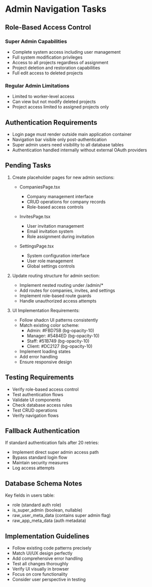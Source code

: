 # Admin Navigation Tasks

## Role-Based Access Control
### Super Admin Capabilities
- Complete system access including user management
- Full system modification privileges
- Access to all projects regardless of assignment
- Project deletion and restoration capabilities
- Full edit access to deleted projects

### Regular Admin Limitations
- Limited to worker-level access
- Can view but not modify deleted projects
- Project access limited to assigned projects only

## Authentication Requirements
- Login page must render outside main application container
- Navigation bar visible only post-authentication
- Super admin users need visibility to all database tables
- Authentication handled internally without external OAuth providers

## Pending Tasks
1. Create placeholder pages for new admin sections:
   - CompaniesPage.tsx
     - Company management interface
     - CRUD operations for company records
     - Role-based access controls
   
   - InvitesPage.tsx
     - User invitation management
     - Email invitation system
     - Role assignment during invitation
   
   - SettingsPage.tsx
     - System configuration interface
     - User role management
     - Global settings controls

2. Update routing structure for admin section:
   - Implement nested routing under /admin/*
   - Add routes for companies, invites, and settings
   - Implement role-based route guards
   - Handle unauthorized access attempts

3. UI Implementation Requirements:
   - Follow shadcn UI patterns consistently
   - Match existing color scheme:
     - Admin: #FBD75B (bg-opacity-10)
     - Manager: #5484ED (bg-opacity-10)
     - Staff: #51B749 (bg-opacity-10)
     - Client: #DC2127 (bg-opacity-10)
   - Implement loading states
   - Add error handling
   - Ensure responsive design

## Testing Requirements
- Verify role-based access control
- Test authentication flows
- Validate UI components
- Check database access rules
- Test CRUD operations
- Verify navigation flows

## Fallback Authentication
If standard authentication fails after 20 retries:
- Implement direct super admin access path
- Bypass standard login flow
- Maintain security measures
- Log access attempts

## Database Schema Notes
Key fields in users table:
- role (standard auth role)
- is_super_admin (boolean, nullable)
- raw_user_meta_data (contains super admin flag)
- raw_app_meta_data (auth metadata)

## Implementation Guidelines
- Follow existing code patterns precisely
- Match UI/UX design perfectly
- Add comprehensive error handling
- Test all changes thoroughly
- Verify UI visually in browser
- Focus on core functionality
- Consider user perspective in testing
